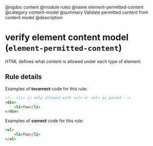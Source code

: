 @ngdoc content
@module rules
@name element-permitted-content
@category content-model
@summary Validate permitted content from content model
@description

# verify element content model (`element-permitted-content`)

HTML defines what content is allowed under each type of element.

## Rule details

Examples of **incorrect** code for this rule:

```html
<!-- <li> is only allowed with <ul> or <ol> as parent -->
<div>
	<li>foo</li>
</div>
```

Examples of **correct** code for this rule:

```html
<ul>
	<li>foo</li>
</ul>
```
